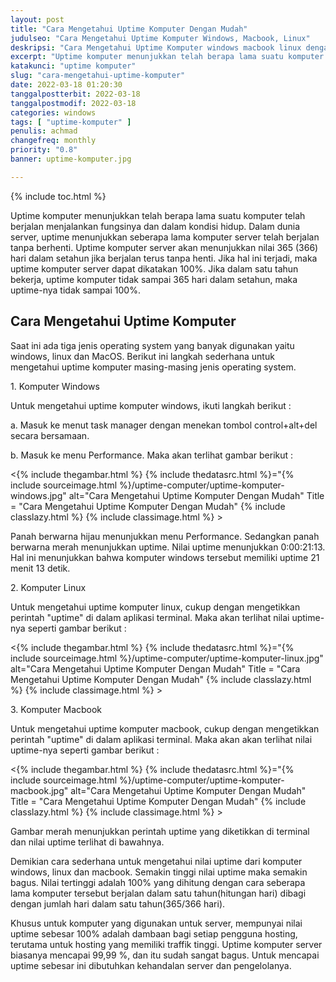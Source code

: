 ```yaml
---
layout: post
title: "Cara Mengetahui Uptime Komputer Dengan Mudah"
judulseo: "Cara Mengetahui Uptime Komputer Windows, Macbook, Linux"
deskripsi: "Cara Mengetahui Uptime Komputer windows macbook linux dengan mudah tanpa menggunakan software tambahan, via command line, grafik"
excerpt: "Uptime komputer menunjukkan telah berapa lama suatu komputer telah berjalan menjalankan fungsinya dan dalam kondisi hidup. Dalam dunia server, uptime menunjukkan seberapa lama komputer server telah berjalan tanpa berhenti. Uptime komputer server akan"
katakunci: "uptime komputer"
slug: "cara-mengetahui-uptime-komputer"
date: 2022-03-18 01:20:30
tanggalpostterbit: 2022-03-18 
tanggalpostmodif: 2022-03-18
categories: windows
tags: [ "uptime-komputer" ]
penulis: achmad
changefreq: monthly
priority: "0.8"
banner: uptime-komputer.jpg

---
```


{% include toc.html %}

<p>Uptime komputer menunjukkan telah berapa lama suatu komputer telah berjalan menjalankan fungsinya dan dalam kondisi hidup. Dalam dunia server, uptime menunjukkan seberapa lama komputer server telah berjalan tanpa berhenti. Uptime komputer server akan menunjukkan nilai 365 (366) hari dalam setahun jika berjalan terus tanpa henti. Jika hal ini terjadi, maka uptime komputer server dapat dikatakan 100%. Jika dalam satu tahun bekerja, uptime komputer tidak sampai 365 hari dalam setahun, maka uptime-nya tidak sampai 100%.</p>


## Cara Mengetahui Uptime Komputer

<p>Saat ini ada tiga jenis operating system yang banyak digunakan yaitu windows, linux dan MacOS. Berikut ini langkah sederhana untuk mengetahui uptime komputer masing-masing jenis operating system.</p>

<p>1. Komputer Windows</p>

<p>Untuk mengetahui uptime komputer windows, ikuti langkah berikut :</p>

<p>a. Masuk ke menut task manager dengan menekan tombol control+alt+del secara bersamaan.</p>

<p>b. Masuk ke menu Performance. Maka akan terlihat gambar berikut :</p>

<p><{% include thegambar.html %} {% include thedatasrc.html %}="{% include sourceimage.html %}/uptime-computer/uptime-komputer-windows.jpg" alt="Cara Mengetahui Uptime Komputer Dengan Mudah" Title = "Cara Mengetahui Uptime Komputer Dengan Mudah" {% include classlazy.html %} {% include classimage.html %} ></p>

<p>Panah berwarna hijau menunjukkan menu Performance. Sedangkan panah berwarna merah menunjukkan uptime. Nilai uptime menunjukkan 0:00:21:13. Hal ini menunjukkan bahwa komputer windows tersebut memiliki uptime 21 menit 13 detik.</p>

<p>2. Komputer Linux</p>

<p>Untuk mengetahui uptime komputer linux, cukup dengan mengetikkan perintah "uptime" di dalam aplikasi terminal. Maka akan terlihat nilai uptime-nya seperti gambar berikut :</p>

<p><{% include thegambar.html %} {% include thedatasrc.html %}="{% include sourceimage.html %}/uptime-computer/uptime-komputer-linux.jpg" alt="Cara Mengetahui Uptime Komputer Dengan Mudah" Title = "Cara Mengetahui Uptime Komputer Dengan Mudah" {% include classlazy.html %} {% include classimage.html %} ></p>

<p>3. Komputer Macbook</p>

<p>Untuk mengetahui uptime komputer macbook, cukup dengan mengetikkan perintah "uptime" di dalam aplikasi terminal. Maka akan akan terlihat nilai uptime-nya seperti gambar berikut :</p>

<p><{% include thegambar.html %} {% include thedatasrc.html %}="{% include sourceimage.html %}/uptime-computer/uptime-komputer-macbook.jpg" alt="Cara Mengetahui Uptime Komputer Dengan Mudah" Title = "Cara Mengetahui Uptime Komputer Dengan Mudah" {% include classlazy.html %} {% include classimage.html %} ></p>

<p>Gambar merah menunjukkan perintah uptime yang diketikkan di terminal dan nilai uptime terlihat di bawahnya.</p>

<p>Demikian cara sederhana untuk mengetahui nilai uptime dari komputer windows, linux dan macbook. Semakin tinggi nilai uptime maka semakin bagus. Nilai tertinggi adalah 100% yang dihitung dengan cara seberapa lama komputer tersebut berjalan dalam satu tahun(hitungan hari) dibagi dengan jumlah hari dalam satu tahun(365/366 hari).</p>

<p>Khusus untuk komputer yang digunakan untuk server, mempunyai nilai uptime sebesar 100% adalah dambaan bagi setiap pengguna hosting, terutama untuk hosting yang memiliki traffik tinggi. Uptime komputer server biasanya mencapai 99,99 %, dan itu sudah sangat bagus. Untuk mencapai uptime sebesar ini dibutuhkan kehandalan server dan pengelolanya.</p>